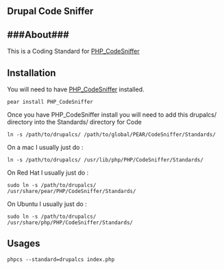 ## Drupal Code Sniffer ##


###About###
------------
This is a Coding Standard for [PHP_CodeSniffer](http://pear.php.net/package/PHP_CodeSniffer)

Installation
------------
You will need to have [PHP_CodeSniffer](http://pear.php.net/package/PHP_CodeSniffer) installed.

    pear install PHP_CodeSniffer

Once you have PHP_CodeSniffer install you will need to add this drupalcs/ directory into the Standards/ directory for Code

    ln -s /path/to/drupalcs/ /path/to/global/PEAR/CodeSniffer/Standards/

On a mac I usually just do :

    ln -s /path/to/drupalcs/ /usr/lib/php/PHP/CodeSniffer/Standards/

On Red Hat I usually just do :

    sudo ln -s /path/to/drupalcs/ /usr/share/pear/PHP/CodeSniffer/Standards/

On Ubuntu I usually just do :

    sudo ln -s /path/to/drupalcs/ /usr/share/php/PHP/CodeSniffer/Standards/

Usages
---------

    phpcs --standard=drupalcs index.php

